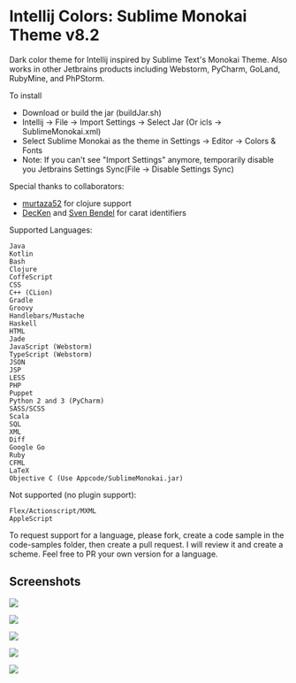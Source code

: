Intellij Colors: Sublime Monokai Theme v8.2
=========================================

Dark color theme for Intellij inspired by Sublime Text&#39;s Monokai Theme. Also works in other Jetbrains products including Webstorm, PyCharm, GoLand, RubyMine, and PhPStorm.

To install 
- Download or build the jar (buildJar.sh)
- Intellij -> File -> Import Settings -> Select Jar (Or icls -> SublimeMonokai.xml)
- Select Sublime Monokai as the theme in Settings -> Editor -> Colors & Fonts
- Note: If you can't see "Import Settings" anymore, temporarily disable you Jetbrains Settings Sync(File -> Disable Settings Sync)

Special thanks to collaborators:
- [murtaza52](https://github.com/murtaza52) for clojure support
- [DecKen](https://github.com/DecKen) and [Sven Bendel](https://github.com/ubuntudroid) for carat identifiers

Supported Languages:

	Java
	Kotlin
	Bash
	Clojure
	CoffeScript
	CSS
	C++ (CLion)
	Gradle
	Groovy
	Handlebars/Mustache
	Haskell
	HTML
	Jade
	JavaScript (Webstorm)
	TypeScript (Webstorm)
	JSON
	JSP
	LESS
	PHP
	Puppet
	Python 2 and 3 (PyCharm)
	SASS/SCSS
	Scala
	SQL
	XML
	Diff
	Google Go
	Ruby
	CFML
	LaTeX
	Objective C (Use Appcode/SublimeMonokai.jar)

Not supported (no plugin support):

	Flex/Actionscript/MXML
	AppleScript

To request support for a language, please fork, create a code sample in the code-samples folder, then create a pull request. I will review it and create a scheme. Feel free to PR your own version for a language.

## Screenshots

![](https://github.com/y3sh/Intellij-Colors-Sublime-Monokai/raw/master/code-samples/screenshots/screen1.png)

![](https://github.com/y3sh/Intellij-Colors-Sublime-Monokai/raw/master/code-samples/screenshots/screen2.png)

![](https://github.com/y3sh/Intellij-Colors-Sublime-Monokai/raw/master/code-samples/screenshots/screen3.png)

![](https://github.com/y3sh/Intellij-Colors-Sublime-Monokai/raw/master/code-samples/screenshots/screen4.png)

![](https://github.com/y3sh/Intellij-Colors-Sublime-Monokai/raw/master/code-samples/screenshots/screen5.png)

